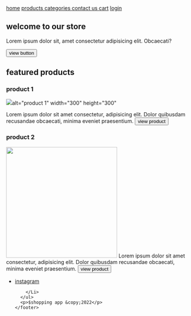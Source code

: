 <!DOCTYPE html>
<html lang="en">
  <head>
    <meta charset="UTF-8" />
    <meta http-equiv="X-UA-Compatible" content="IE=edge" />
    <meta name="viewport" content="width=device-width, initial-scale=1.0" />
    <link href="./main.css"rel="stylesheet"/>
    <title>shopping app 11</title>
  </head>
  <body>
    <!-- navigation bar -->
    <nav>
      <a href="">home</a>
      <a href="">products </a>
      <a href="">categories </a>
      <a href="">contact us </a>
      <a href="">cart</a>
      <a href="">login </a>
    </nav>
    <!-- hero section -->
    <section>
      <h1>welcome to our store</h1>
      <p>
        Lorem ipsum dolor sit, amet consectetur adipisicing elit. Obcaecati?
      </p>
      <button>view button</button>
    </section>
    <!-- main section -->
    <main>
      <h2>featured products</h2>
      <div>
        <div>
          <h3>product 1</h3>
          <img src="./images/hh2 (3).jpg" />alt="product 1" width="300"
          height="300"
          <p>
            Lorem ipsum dolor sit amet consectetur, adipisicing elit. Dolor
            quibusdam recusandae obcaecati, minima eveniet praesentium.
            <button>view product</button>
          </p>
        </div>
        <h3>product 2</h3>
        <img src=".images/hh2 />alt="product 1" width="300" height="300"
        <p>
          Lorem ipsum dolor sit amet consectetur, adipisicing elit. Dolor
          quibusdam recusandae obcaecati, minima eveniet praesentium.
          <button>view product</button>
        </p>
      </div>
    </main>
    <footer>
      <ul>
        <Li><a href="">instagram</a></li>

        </Li>
      </ul>
      <p>$shopping app &copy;2022</p>
    </footer>
  </body>
</html>
